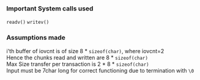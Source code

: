 ### Important System calls used
`readv()`
`writev()`

### Assumptions made
i'th buffer of iovcnt is of size 8 * ` sizeof(char) `, where iovcnt=2\
Hence the chunks read and written are 8 * ` sizeof(char) `\
Max Size transfer per transaction is 2 * 8 * ` sizeof(char) `\
Input must be 7char long for correct functioning due to termination with ` \0 `
